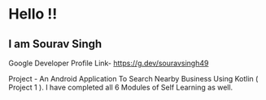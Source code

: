 # Hello !!
## I am Sourav Singh

Google Developer Profile Link- https://g.dev/souravsingh49

Project - An Android Application To Search Nearby Business Using Kotlin ( Project 1 ). I have completed all 6 Modules of Self Learning as well.
